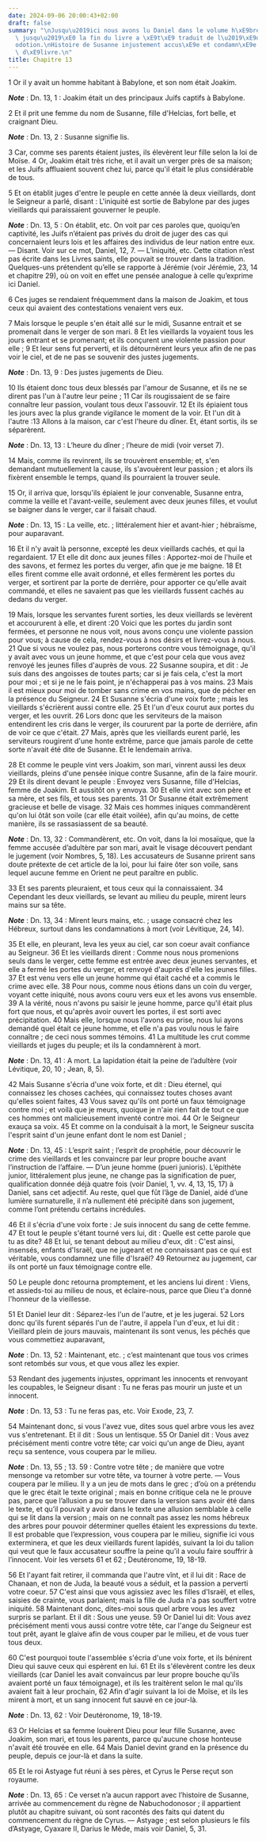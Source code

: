 ```yaml
---
date: 2024-09-06 20:00:43+02:00
draft: false
summary: "\nJusqu\u2019ici nous avons lu Daniel dans le volume h\xE9breu. Ce qui suit\
  \ jusqu\u2019\xE0 la fin du livre a \xE9t\xE9 traduit de l\u2019\xE9dition de Th\xE9\
  odotion.\nHistoire de Susanne injustement accus\xE9e et condamn\xE9e.\nDaniel la\
  \ d\xE9livre.\n"
title: Chapitre 13
---
```





1 Or il y avait un homme habitant à Babylone, et son nom était Joakim.

***Note*** :  Dn. 13, 1 : Joakim était un des principaux Juifs captifs à Babylone.

2 Et il prit une femme du nom de Susanne, fille d'Helcias, fort belle, et craignant Dieu.

***Note*** :  Dn. 13, 2 : Susanne signifie lis.

3 Car, comme ses parents étaient justes, ils élevèrent leur fille selon la loi de Moïse. 4 Or, Joakim était très riche, et il avait un verger près de sa maison; et les Juifs affluaient souvent chez lui, parce qu'il était le plus considérable de tous.


5 Et on établit juges d'entre le peuple en cette année là deux vieillards, dont le Seigneur a parlé, disant : L'iniquité est sortie de Babylone par des juges vieillards qui paraissaient gouverner le peuple.

***Note*** :  Dn. 13, 5 : On établit, etc. On voit par ces paroles que, quoiqu’en captivité, les Juifs n’étaient pas privés du droit de juger des cas qui concernaient leurs lois et les affaires des individus de leur nation entre eux. ― Disant. Voir sur ce mot, Daniel, 12, 7. ― L’iniquité, etc. Cette citation n’est pas écrite dans les Livres saints, elle pouvait se trouver dans la tradition. Quelques-uns prétendent qu’elle se rapporte à Jérémie (voir Jérémie, 23, 14 et chapitre 29), où on voit en effet une pensée analogue à celle qu’exprime ici Daniel.

6 Ces juges se rendaient fréquemment dans la maison de Joakim, et tous ceux qui avaient des contestations venaient vers eux.

7 Mais lorsque le peuple s'en était allé sur le midi, Susanne entrait et se promenait dans le verger de son mari. 8 Et les vieillards la voyaient tous les jours entrant et se promenant; et ils conçurent une violente passion pour elle ; 9 Et leur sens fut perverti, et ils détournèrent leurs yeux afin de ne pas voir le ciel, et de ne pas se souvenir des justes jugements.

***Note*** :  Dn. 13, 9 : Des justes jugements de Dieu.

10 Ils étaient donc tous deux blessés par l'amour de Susanne, et ils ne se dirent pas l'un à l'autre leur peine ; 11 Car ils rougissaient de se faire connaître leur passion, voulant tous deux l'assouvir. 12 Et ils épiaient tous les jours avec la plus grande vigilance le moment de la voir. Et l'un dit à l'autre :13 Allons à la maison, car c'est l'heure du dîner. Et, étant sortis, ils se séparèrent.

***Note*** :  Dn. 13, 13 : L’heure du dîner ; l’heure de midi (voir verset 7).

14 Mais, comme ils revinrent, ils se trouvèrent ensemble; et, s'en demandant mutuellement la cause, ils s'avouèrent leur passion ; et alors ils fixèrent ensemble le temps, quand ils pourraient la trouver seule.


15 Or, il arriva que, lorsqu'ils épiaient le jour convenable, Susanne entra, comme la veille et l'avant-veille, seulement avec deux jeunes filles, et voulut se baigner dans le verger, car il faisait chaud.

***Note*** :  Dn. 13, 15 : La veille, etc. ; littéralement hier et avant-hier ; hébraïsme, pour auparavant.

16 Et il n'y avait là personne, excepté les deux vieillards cachés, et qui la regardaient. 17 Et elle dit donc aux jeunes filles : Apportez-moi de l'huile et des savons, et fermez les portes du verger, afin que je me baigne. 18 Et elles firent comme elle avait ordonné, et elles fermèrent les portes du verger, et sortirent par la porte de derrière, pour apporter ce qu'elle avait commandé, et elles ne savaient pas que les vieillards fussent cachés au dedans du verger.


19 Mais, lorsque les servantes furent sorties, les deux vieillards se levèrent et accoururent à elle, et dirent :20 Voici que les portes du jardin sont fermées, et personne ne nous voit, nous avons conçu une violente passion pour vous; à cause de cela, rendez-vous à nos désirs et livrez-vous à nous. 21 Que si vous ne voulez pas, nous porterons contre vous témoignage, qu'il y avait avec vous un jeune homme, et que c'est pour cela que vous avez renvoyé les jeunes filles d'auprès de vous. 22 Susanne soupira, et dit : Je suis dans des angoisses de toutes parts; car si je fais cela, c'est la mort pour moi ; et si je ne le fais point, je n'échapperai pas à vos mains. 23 Mais il est mieux pour moi de tomber sans crime en vos mains, que de pécher en la présence du Seigneur. 24 Et Susanne s'écria d'une voix forte ; mais les vieillards s'écrièrent aussi contre elle. 25 Et l'un d'eux courut aux portes du verger, et les ouvrit. 26 Lors donc que les serviteurs de la maison entendirent les cris dans le verger, ils coururent par
la porte de derrière, afin de voir ce que c'était. 27 Mais, après que les vieillards eurent parlé, les serviteurs rougirent d'une honte extrême, parce que jamais parole de cette sorte n'avait été dite de Susanne. Et le lendemain arriva.


28 Et comme le peuple vint vers Joakim, son mari, vinrent aussi les deux vieillards, pleins d'une pensée inique contre Susanne, afin de la faire mourir. 29 Et ils dirent devant le peuple : Envoyez vers Susanne, fille d'Helcias, femme de Joakim. Et aussitôt on y envoya. 30 Et elle vint avec son père et sa mère, et ses fils, et tous ses parents. 31 Or Susanne était extrêmement gracieuse et belle de visage. 32 Mais ces hommes iniques commandèrent qu'on lui ôtât son voile (car elle était voilée), afin qu'au moins, de cette manière, ils se rassasiassent de sa beauté.

***Note*** :  Dn. 13, 32 : Commandèrent, etc. On voit, dans la loi mosaïque, que la femme accusée d’adultère par son mari, avait le visage découvert pendant le jugement (voir Nombres, 5, 18). Les accusateurs de Susanne prirent sans doute prétexte de cet article de la loi, pour lui faire ôter son voile, sans lequel aucune femme en Orient ne peut paraître en public.

33 Et ses parents pleuraient, et tous ceux qui la connaissaient. 34 Cependant les deux vieillards, se levant au milieu du peuple, mirent leurs mains sur sa tête.

***Note*** :  Dn. 13, 34 : Mirent leurs mains, etc. ; usage consacré chez les Hébreux, surtout dans les condamnations à mort (voir Lévitique, 24, 14).

35 Et elle, en pleurant, leva les yeux au ciel, car son coeur avait confiance au Seigneur. 36 Et les vieillards dirent : Comme nous nous promenions seuls dans le verger, cette femme est entrée avec deux jeunes servantes, et elle a fermé les portes du verger, et renvoyé d'auprès d'elle les jeunes filles. 37 Et est venu vers elle un jeune homme qui était caché et a commis le crime avec elle. 38 Pour nous, comme nous étions dans un coin du verger, voyant cette iniquité, nous avons couru vers eux et les avons vus ensemble. 39 A la vérité, nous n'avons pu saisir le jeune homme, parce qu'il était plus fort que nous, et qu'après avoir ouvert les portes, il est sorti avec précipitation. 40 Mais elle, lorsque nous l'avons eu prise, nous lui ayons demandé quel était ce jeune homme, et elle n'a pas voulu nous le faire connaître ; de ceci nous sommes témoins. 41 La multitude les crut comme vieillards et juges du peuple; et ils la condamnèrent à mort.

***Note*** :  Dn. 13, 41 : A mort. La lapidation était la peine de l’adultère (voir Lévitique, 20, 10 ; Jean, 8, 5).


42 Mais Susanne s'écria d'une voix forte, et dit : Dieu éternel, qui connaissez les choses cachées, qui connaissez toutes choses avant qu'elles soient faites, 43 Vous savez qu'ils ont porté un faux témoignage contre moi ; et voilà que je meurs, quoique je n'aie rien fait de tout ce que ces hommes ont malicieusement inventé contre moi. 44 Or le Seigneur exauça sa voix. 45 Et comme on la conduisait à la mort, le Seigneur suscita l'esprit saint d'un jeune enfant dont le nom est Daniel ;

***Note*** :  Dn. 13, 45 : L’esprit saint ; l’esprit de prophétie, pour découvrir le crime des vieillards et les convaincre par leur propre bouche avant l’instruction de l’affaire. ― D’un jeune homme (pueri junioris). L’épithète junior, littéralement plus jeune, ne change pas la signification de puer, qualification donnée déjà quatre fois (voir Daniel, 1, vv. 4, 13, 15, 17) à Daniel, sans cet adjectif. Au reste, quel que fût l’âge de Daniel, aidé d’une lumière surnaturelle, il n’a nullement été précipité dans son jugement, comme l’ont prétendu certains incrédules.

46 Et il s'écria d'une voix forte : Je suis innocent du sang de cette femme. 47 Et tout le peuple s'étant tourné vers lui, dit : Quelle est cette parole que tu as dite? 48 Et lui, se tenant debout au milieu d'eux, dit : C'est ainsi, insensés, enfants d'Israël, que ne jugeant et ne connaissant pas ce qui est véritable, vous condamnez une fille d'Israël? 49 Retournez au jugement, car ils ont porté un faux témoignage contre elle.


50 Le peuple donc retourna promptement, et les anciens lui dirent : Viens, et assieds-toi au milieu de nous, et éclaire-nous, parce que Dieu t'a donné l'honneur de la vieillesse.

51 Et Daniel leur dit : Séparez-les l'un de l'autre, et je les jugerai. 52 Lors donc qu'ils furent séparés l'un de l'autre, il appela l'un d'eux, et lui dit : Vieillard plein de jours mauvais, maintenant ils sont venus, les péchés que vous commettiez auparavant,

***Note*** :  Dn. 13, 52 : Maintenant, etc. ; c’est maintenant que tous vos crimes sont retombés sur vous, et que vous allez les expier.

53 Rendant des jugements injustes, opprimant les innocents et renvoyant les coupables, le Seigneur disant : Tu ne feras pas mourir un juste et un innocent.

***Note*** :  Dn. 13, 53 : Tu ne feras pas, etc. Voir Exode, 23, 7.

54 Maintenant donc, si vous l'avez vue, dites sous quel arbre vous les avez vus s'entretenant. Et il dit : Sous un lentisque. 55 Or Daniel dit : Vous avez précisément menti contre votre tête; car voici qu'un ange de Dieu, ayant reçu sa sentence, vous coupera par le milieu.

***Note*** :  Dn. 13, 55 ; 13. 59 : Contre votre tête ; de manière que votre mensonge va retomber sur votre tête, va tourner à votre perte. ― Vous coupera par le milieu. Il y a un jeu de mots dans le grec ; d’où on a prétendu que le grec était le texte original ; mais en bonne critique cela ne le prouve pas, parce que l’allusion a pu se trouver dans la version sans avoir été dans le texte, et qu’il pouvait y avoir dans le texte une allusion semblable à celle qui se lit dans la version ; mais on ne connaît pas assez les noms hébreux des arbres pour pouvoir déterminer quelles étaient les expressions du texte. Il est probable que l’expression, vous coupera par le milieu, signifie ici vous exterminera, et que les deux vieillards furent lapidés, suivant la loi du talion qui veut que le faux accusateur souffre la peine qu’il a voulu faire souffrir à l’innocent. Voir les versets 61 et 62 ; Deutéronome, 19, 18-19.

56 Et l'ayant fait retirer, il commanda que l'autre vînt, et il lui dit : Race de Chanaan, et non de Juda, la beauté vous a séduit, et la passion a perverti votre coeur. 57 C'est ainsi que vous agissiez avec les filles d'Israël, et elles, saisies de crainte, vous parlaient; mais la fille de Juda n'a pas souffert votre iniquité. 58 Maintenant donc, dites-moi sous quel arbre vous les avez surpris se parlant. Et il dit : Sous une yeuse. 59 Or Daniel lui dit: Vous avez précisément menti vous aussi contre votre tête, car l'ange du Seigneur est tout prêt, ayant le glaive afin de vous couper par le milieu, et de vous tuer tous deux.


60 C'est pourquoi toute l'assemblée s'écria d'une voix forte, et ils bénirent Dieu qui sauve ceux qui espèrent en lui. 61 Et ils s'élevèrent contre les deux vieillards (car Daniel les avait convaincus par leur propre bouche qu'ils avaient porté un faux témoignage), et ils les traitèrent selon le mal qu'ils avaient fait à leur prochain, 62 Afin d'agir suivant la loi de Moïse, et ils les mirent à mort, et un sang innocent fut sauvé en ce jour-là.

***Note*** :  Dn. 13, 62 : Voir Deutéronome, 19, 18-19.

63 Or Helcias et sa femme louèrent Dieu pour leur fille Susanne, avec Joakim, son mari, et tous les parents, parce qu'aucune chose honteuse n'avait été trouvée en elle. 64 Mais Daniel devint grand en la présence du peuple, depuis ce jour-là et dans la suite.


65 Et le roi Astyage fut réuni à ses pères, et Cyrus le Perse reçut son royaume.

***Note*** :  Dn. 13, 65 : Ce verset n’a aucun rapport avec l’histoire de Susanne, arrivée au commencement du règne de Nabuchodonosor ; il appartient plutôt au chapitre suivant, où sont racontés des faits qui datent du commencement du règne de Cyrus. ― Astyage ; est selon plusieurs le fils d’Astyage, Cyaxare II, Darius le Mède, mais voir Daniel, 5, 31.

